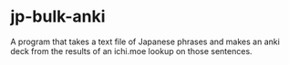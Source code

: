 # jp-bulk-anki

A program that takes a text file of Japanese phrases and makes an anki deck from the results of an ichi.moe lookup on those sentences.